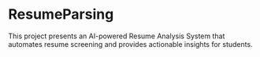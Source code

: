 # ResumeParsing
This project presents an AI-powered Resume Analysis System that automates resume screening and provides actionable insights for students.
